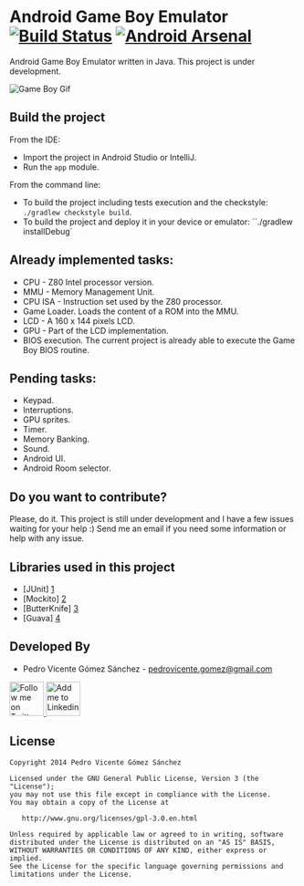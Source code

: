 Android Game Boy Emulator [![Build Status](https://travis-ci.org/pedrovgs/AndroidGameBoyEmulator.svg?branch=master)](https://travis-ci.org/pedrovgs/AndroidGameBoyEmulator) [![Android Arsenal](https://img.shields.io/badge/Android%20Arsenal-Android%20Game%20Boy%20Emulator-brightgreen.svg?style=flat)](http://android-arsenal.com/details/3/2623)
=========================

Android Game Boy Emulator written in Java. This project is under development.

![Game Boy Gif][5]

Build the project
-----------------

From the IDE:

* Import the project in Android Studio or IntelliJ.
* Run the ``app`` module.

From the command line:

* To build the project including tests execution and the checkstyle: ``./gradlew checkstyle build``.
* To build the project and deploy it in your device or emulator: ``./gradlew installDebug`

Already implemented tasks:
--------------------------

* CPU - Z80 Intel processor version.
* MMU - Memory Management Unit.
* CPU ISA - Instruction set used by the Z80 processor.
* Game Loader. Loads the content of a ROM into the MMU.
* LCD - A 160 x 144 pixels LCD.
* GPU - Part of the LCD implementation.
* BIOS execution. The current project is already able to execute the Game Boy BIOS routine.

Pending tasks:
--------------

* Keypad.
* Interruptions.
* GPU sprites.
* Timer.
* Memory Banking.
* Sound.
* Android UI.
* Android Room selector.

Do you want to contribute?
--------------------------

Please, do it. This project is still under development and I have a few issues waiting for your help :) Send me an email if you need some information or help with any issue.

Libraries used in this project
------------------------------

* [JUnit] [1]
* [Mockito] [2]
* [ButterKnife] [3]
* [Guava] [4]

Developed By
------------

* Pedro Vicente Gómez Sánchez - <pedrovicente.gomez@gmail.com>

<a href="https://twitter.com/pedro_g_s">
  <img alt="Follow me on Twitter" src="https://image.freepik.com/iconos-gratis/twitter-logo_318-40209.jpg" height="60" width="60"/>
</a>
<a href="https://es.linkedin.com/in/pedrovgs">
  <img alt="Add me to Linkedin" src="https://image.freepik.com/iconos-gratis/boton-del-logotipo-linkedin_318-84979.png" height="60" width="60"/>
</a>

License
-------

    Copyright 2014 Pedro Vicente Gómez Sánchez

    Licensed under the GNU General Public License, Version 3 (the "License");
    you may not use this file except in compliance with the License.
    You may obtain a copy of the License at

       http://www.gnu.org/licenses/gpl-3.0.en.html

    Unless required by applicable law or agreed to in writing, software
    distributed under the License is distributed on an "AS IS" BASIS,
    WITHOUT WARRANTIES OR CONDITIONS OF ANY KIND, either express or implied.
    See the License for the specific language governing permissions and
    limitations under the License.

[1]: https://github.com/junit-team/junit
[2]: https://github.com/mockito/mockito
[3]: https://github.com/JakeWharton/butterknife
[4]: https://github.com/google/guava
[5]: http://raw.github.com/pedrovgs/AndroidGameBoyEmulator/master/art/GameBoy.gif
